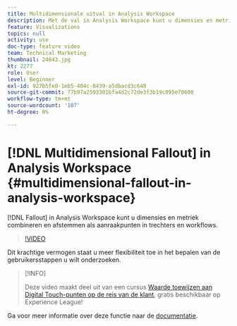 ```yaml
---
title: Multidimensionale uitval in Analysis Workspace
description: Met de val in Analysis Workspace kunt u dimensies en metriek combineren en afstemmen als aanraakpunten in trechters en workflows.
feature: Visualizations
topics: null
activity: use
doc-type: feature video
team: Technical Marketing
thumbnail: 24043.jpg
kt: 2277
role: User
level: Beginner
exl-id: 927b5fe0-1eb5-404c-8439-a5dbacd3c640
source-git-commit: 77b97a2593301bfa4d2c72de3f3b19c095e70600
workflow-type: tm+mt
source-wordcount: '107'
ht-degree: 0%

---
```


# [!DNL Multidimensional Fallout] in Analysis Workspace {#multidimensional-fallout-in-analysis-workspace}

[!DNL Fallout] in Analysis Workspace kunt u dimensies en metriek combineren en afstemmen als aanraakpunten in trechters en workflows.

>[!VIDEO](https://video.tv.adobe.com/v/24043/?quality=12)

Dit krachtige vermogen staat u meer flexibiliteit toe in het bepalen van de gebruikersstappen u wilt onderzoeken.

>[!INFO]
>
> Deze video maakt deel uit van een cursus [Waarde toewijzen aan Digital Touch-punten op de reis van de klant](https://experienceleague.adobe.com/?recommended=Analytics-U-1-2020.2), gratis beschikbaar op Experience League!

Ga voor meer informatie over deze functie naar de [documentatie](https://experienceleague.adobe.com/docs/analytics/analyze/analysis-workspace/visualizations/fallout/configuring-interdimensional-fallout.html?lang=en).
